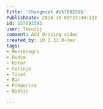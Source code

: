 ```yaml
---
Title: 'Changeset #157692595'
PublishDate: 2024-10-09T23:30:12Z
id: 157692595
user: Tewuzij
comment: Add driving sides
created_by: iD 2.31.0-dev
tags:
- Montenegro
- Budva
- Kotor
- Cetinje
- Tivat
- Bar
- Podgorica
- Nikšić

---
```

